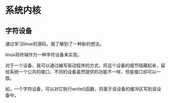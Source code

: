 # 系统内核

## 字符设备

通过学习linux的源码，我了解到了一种新的想法。

linux将终端作为一种字符设备来实现。

对于一个设备，我可以通过编写驱动程序的方式，将这个设备的细节隐藏起来，留给系统一个公共的接口，不同的设备虽然提供的功能不一样，但是接口却可以一致。

如，一个字符设备，可以对它执行write()函数，将属于该设备的缓冲区写到该设备中。